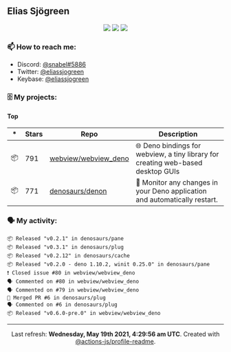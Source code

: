 ## Elias Sjögreen

<p align="center">
  <img src="https://img.shields.io/badge/🎂-dec. 2003-success" />
  <img src="https://img.shields.io/badge/🌎-Stockholm-informational" />
  <img src="https://img.shields.io/badge/👦-He/Him-informational" />
</p>

### 📫 How to reach me:

- Discord: [@snabel#5886](https://discord.com/users/267978757799673866)
- Twitter: [@eliassjogreen](https://twitter.com/eliassjogreen)
- Keybase: [@eliassjogreen](https://keybase.io/eliassjogreen)

### 🗄 My projects:

#### Top
|*|Stars|Repo|Description|
|---|---|---|---|
| 📦 | 791 | [webview/webview_deno](https://github.com/webview/webview_deno) | 🌐 Deno bindings for webview, a tiny library for creating web-based desktop GUIs |
| 📦 | 771 | [denosaurs/denon](https://github.com/denosaurs/denon) | 👀 Monitor any changes in your Deno application and automatically restart. |

### 🗣 My activity:

```
📦 Released "v0.2.1" in denosaurs/pane
📦 Released "v0.3.1" in denosaurs/plug
📦 Released "v0.2.12" in denosaurs/cache
📦 Released "v0.2.0 - deno 1.10.2, winit 0.25.0" in denosaurs/pane
❗️ Closed issue #80 in webview/webview_deno
🗣 Commented on #80 in webview/webview_deno
🗣 Commented on #79 in webview/webview_deno
🎉 Merged PR #6 in denosaurs/plug
🗣 Commented on #6 in denosaurs/plug
📦 Released "v0.6.0-pre.0" in webview/webview_deno
```

------------
<p align="center">Last refresh: <b>Wednesday, May 19th 2021, 4:29:56 am UTC</b>. Created with <a href=https://github.com/marketplace/actions/profile-readme>@actions-js/profile-readme</a>.</p>
